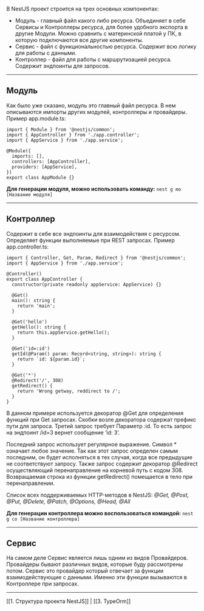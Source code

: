 В NestJS проект строится на трех основных компонентах:
- Модуль - главный файл какого либо ресурса. Объединяет в себе Сервисы и Контроллеры ресурса, для более удобного экспорта в другие Модули. Можно сравнить с материнской платой у ПК, в которую подключаются все другие компоненты.
- Сервис - файл с функциональностью ресурса. Содержит всю логику для работы с данными.
- Контроллер - файл для работы с маршрутизацией ресурса. Содержит эндпоинты для запросов.
---
## Модуль
Как было уже сказано, модуль это главный файл ресурса. В нем описываются импорты других модулей, контроллеры и провайдеры. Пример app.module.ts:
```tsx
import { Module } from '@nestjs/common';
import { AppController } from './app.controller';
import { AppService } from './app.service';

@Module({
  imports: [],
  controllers: [AppController],
  providers: [AppService],
})
export class AppModule {}

```

**Для генерации модуля, можно использовать команду:** `nest g mo [Название модуля]`

---
## Контроллер
Содержит в себе все эндпоинты для взаимодействия с ресурсом. Определяет функции выполняемые при REST запросах. Пример app.controller.ts:
```tsx
import { Controller, Get, Param, Redirect } from '@nestjs/common';
import { AppService } from './app.service';

@Controller()
export class AppController {
  constructor(private readonly appService: AppService) {}

  @Get()
  main(): string {
    return 'main';
  }

  @Get('hello')
  getHello(): string {
    return this.appService.getHello();
  }

  @Get('id=:id')
  getId(@Param() param: Record<string, string>): string {
    return `id: ${param.id}`;
  }

  @Get('*')
  @Redirect('/', 308)
  getRedirect() {
    return 'Wrong getway, reddirect to /';
  }
}

```

В данном примере используется декоратор @Get для определения функций при Get запросах.
Скобки возле декоратора содержат префикс пути для запроса. Третий запрос требует Параметр :id. То есть запрос на эндпоинт /id=3 вернет сообщение ‘id: 3’.

Последний запрос использует регулярное выражение. Символ * означает любое значение. Так как этот запрос определен самым последним, он будет исполняться в тех случая, когда все предыдущие не соответствуют запросу. Также запрос содержит декоратор @Redirect осуществляющий перенаправление на корневой путь с кодом 308. Возвращаемая строка из функции getRedirect() помещается в тело при перенаправлении.

Список всех поддерживаемых HTTP-методов в NestJS: _@Get, @Post, @Put, @Delete, @Patch, @Options, @Head, @All_

**Для генерации контроллера можно воспользоваться командой:**
`nest g co [Название контроллера]`

---
## Сервис
На самом деле Сервис является лишь одним из видов Провайдеров. Провайдеры бывают различных видов, которые буду рассмотрены потом. Сервис это провайдер который отвечает за функции взаимодействующие с данными. Именно эти функции вызываются в Контроллере при запросах.

---
[[1. Структура проекта NestJS]] | [[3. TypeOrm]]